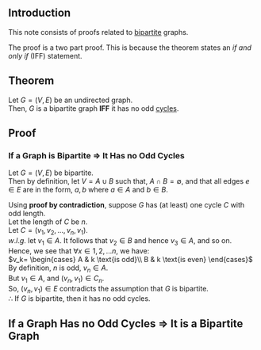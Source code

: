 ## Introduction
This note consists of proofs related to [bipartite](https://github.com/young170/Graph_Theory/blob/main/Graph_Fundamentals.md#bipartite) graphs.

The proof is a two part proof. This is because the theorem states an *if and only if* (IFF) statement.

## Theorem
Let $G = (V, E)$ be an undirected graph.<br>
Then, $G$ is a bipartite graph **IFF** it has no odd [cycles](https://github.com/young170/Graph_Theory/blob/main/Graph_Fundamentals.md#cycle).

## Proof
### If a Graph is Bipartite $\Rightarrow$ It Has no Odd Cycles
Let $G = (V, E)$ be bipartite.<br>
Then by definition, let $V = A \cup B$ such that, $A \cap B = \emptyset$, and that all edges $e \in E$ are in the form, ${a, b}$ where $a \in A$ and $b \in B$.

Using **proof by contradiction**, suppose $G$ has (at least) one cycle $C$ with odd length.<br>
Let the length of $C$ be $n$.<br>
Let $C = (v_1, v_2, ..., v_n, v_1)$.<br>
$w.l.g.$ let $v_1 \in A$. It follows that $v_2 \in B$ and hence $v_3 \in A$, and so on.<br>
Hence, we see that $\forall x \in {1, 2, ...n}$, we have:<br>
$v_k=
\begin{cases}
A & k \text{is odd}\\
B & k \text{is even}
\end{cases}$
By definition, $n$ is odd, $v_n \in A$.<br>
But $v_1 \in A$, and $(v_n, v_1) \in C_n$.<br>
So, $(v_n, v_1) \in E$ contradicts the assumption that $G$ is bipartite.<br>
$\therefore$ If $G$ is bipartite, then it has no odd cycles.

## If a Graph Has no Odd Cycles $\Rightarrow$ It is a Bipartite Graph


